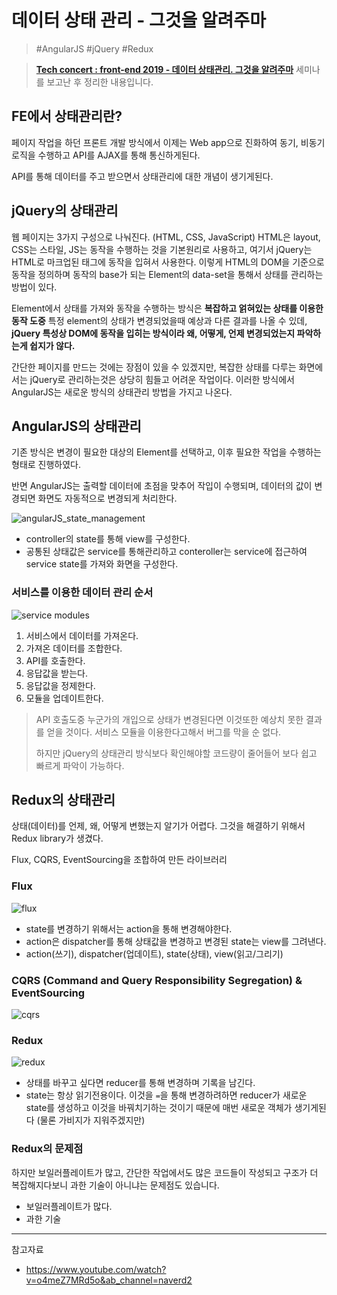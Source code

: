 # 데이터 상태 관리 - 그것을 알려주마 

> #AngularJS #jQuery #Redux

> **[Tech concert : front-end 2019 - 데이터 상태관리. 그것을 알려주마](https://www.youtube.com/watch?v=o4meZ7MRd5o&ab_channel=naverd2)** 세미나를 보고난 후 정리한 내용입니다.

## FE에서 상태관리란?

페이지 작업을 하던 프론트 개발 방식에서 이제는 Web app으로 진화하여 동기, 비동기 로직을 수행하고 API를 AJAX를 통해 통신하게된다.

API를 통해 데이터를 주고 받으면서 상태관리에 대한 개념이 생기게된다.

## jQuery의 상태관리

웹 페이지는 3가지 구성으로 나눠진다. (HTML, CSS, JavaScript)
HTML은 layout, CSS는 스타일, JS는 동작을 수행하는 것을 기본원리로 사용하고, 여기서 jQuery는 HTML로 마크업된 태그에 동작을 입혀서 사용한다.
이렇게 HTML의 DOM을 기준으로 동작을 정의하며 동작의 base가 되는 Element의 data-set을 통해서 상태를 관리하는 방법이 있다.

Element에서 상태를 가져와 동작을 수행하는 방식은 **복잡하고 얽혀있는 상태를 이용한 동작 도중** 특정 element의 상태가 변경되었을때 예상과 다른 결과를 나올 수 있데, **jQuery 특성상 DOM에 동작을 입히는 방식이라 왜, 어떻게, 언제 변경되었는지 파악하는게 쉽지가 않다.**

간단한 페이지를 만드는 것에는 장점이 있을 수 있겠지만, 복잡한 상태를 다루는 화면에서는 jQuery로 관리하는것은 상당히 힘들고 어려운 작업이다. 이러한 방식에서 AngularJS는 새로운 방식의 상태관리 방법을 가지고 나온다.

## AngularJS의 상태관리

기존 방식은 변경이 필요한 대상의 Element를 선택하고, 이후 필요한 작업을 수행하는 형태로 진행하였다.

반면 AngularJS는 출력할 데이터에 초점을 맞추어 작입이 수행되며, 데이터의 값이 변경되면 화면도 자동적으로 변경되게 처리한다.

![angularJS_state_management](https://velog.velcdn.com/images/253eosam/post/305231e0-2298-41fd-8cff-6465a4112373/image.png)

- controller의 state를 통해 view를 구성한다.
- 공통된 상태값은 service를 통해관리하고 conteroller는 service에 접근하여 service state를 가져와 화면을 구성한다.

### 서비스를 이용한 데이터 관리 순서

![service modules](https://velog.velcdn.com/images/253eosam/post/79912cf1-ccf6-4833-8924-1c893574952f/image.png)

1. 서비스에서 데이터를 가져온다.
2. 가져온 데이터를 조합한다.
3. API를 호출한다.
4. 응답값을 받는다.
5. 응답값을 정제한다.
6. 모듈을 업데이트한다.

> API 호출도중 누군가의 개입으로 상태가 변경된다면 이것또한 예상치 못한 결과를 얻을 것이다. 서비스 모듈을 이용한다고해서 버그를 막을 순 없다. 
>
> 하지만 jQuery의 상태관리 방식보다 확인해야할 코드량이 줄어들어 보다 쉽고 빠르게 파악이 가능하다.

## Redux의 상태관리

상태(데이터)를 언제, 왜, 어떻게 변했는지 알기가 어렵다. 그것을 해결하기 위해서 Redux library가 생겼다.

Flux, CQRS, EventSourcing을 조합하여 만든 라이브러리

### Flux 

![flux](https://velog.velcdn.com/images/253eosam/post/ac49c85f-759d-4e90-9800-1426091c61e6/image.png)

- state를 변경하기 위해서는 action을 통해 변경해야한다.
- action은 dispatcher를 통해 상태값을 변경하고 변경된 state는 view를 그려낸다.
- action(쓰기), dispatcher(업데이트), state(상태), view(읽고/그리기)

### CQRS (Command and Query Responsibility Segregation) & EventSourcing

![cqrs](https://velog.velcdn.com/images/253eosam/post/a6998cae-94a9-472e-919d-079d4b662616/image.png)

### Redux

![redux](https://velog.velcdn.com/images/253eosam/post/343216c2-ed87-42c8-9c3a-785dd7fa47a1/image.png)

- 상태를 바꾸고 싶다면 reducer를 통해 변경하며 기록을 남긴다.
- state는 항상 읽기전용이다. 이것을 `=`을 통해 변경하려하면 reducer가 새로운 state를 생성하고 이것을 바꿔치기하는 것이기 때문에 매번 새로운 객체가 생기게된다 (물론 가비지가 지워주겠지만)

### Redux의 문제점

하지만 보일러플레이트가 많고, 간단한 작업에서도 많은 코드들이 작성되고 구조가 더 복잡해지다보니 과한 기술이 아니냐는 문제점도 있습니다. 

- 보일러플레이트가 많다. 
- 과한 기술

---

참고자료

- https://www.youtube.com/watch?v=o4meZ7MRd5o&ab_channel=naverd2
